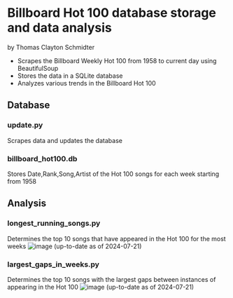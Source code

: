 # Billboard Hot 100 database storage and data analysis
by Thomas Clayton Schmidter

- Scrapes the Billboard Weekly Hot 100 from 1958 to current day using BeautifulSoup
- Stores the data in a SQLite database
- Analyzes various trends in the Billboard Hot 100

## Database
### update.py
Scrapes data and updates the database
### billboard_hot100.db
Stores Date,Rank,Song,Artist of the Hot 100 songs for each week starting from 1958
## Analysis
### longest_running_songs.py
Determines the top 10 songs that have appeared in the Hot 100 for the most weeks
![image](https://github.com/user-attachments/assets/f520b96c-1a81-400f-80aa-f3f2f139a09e)
(up-to-date as of 2024-07-21)
### largest_gaps_in_weeks.py
Determines the top 10 songs with the largest gaps between instances of appearing in the Hot 100
![image](https://github.com/user-attachments/assets/d6f229b3-42d3-4ee4-b2da-82abce866bde)
(up-to-date as of 2024-07-21)
